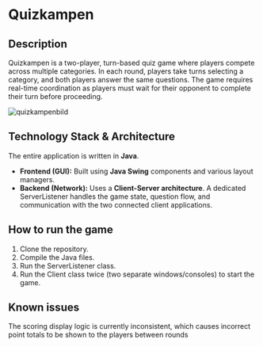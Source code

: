 # Quizkampen

## Description
Quizkampen is a two-player, turn-based quiz game where players compete across multiple categories. In each round, players take turns selecting a category, 
and both players answer the same questions. The game requires real-time coordination as players must wait for their opponent to complete their turn before proceeding.

![quizkampenbild](https://github.com/user-attachments/assets/8ae1fd21-8650-46ee-8cdc-1b5518c039ff)

## Technology Stack & Architecture
The entire application is written in **Java**. 
* **Frontend (GUI):** Built using **Java Swing** components and various layout managers.
* **Backend (Network):** Uses a **Client-Server architecture**. A dedicated ServerListener handles the game state, question flow, and communication with the two connected client applications.

## How to run the game
1. Clone the repository.
2. Compile the Java files.
3. Run the ServerListener class.
4. Run the Client class twice (two separate windows/consoles) to start the game.

## Known issues
The scoring display logic is currently inconsistent, which causes incorrect point totals to be shown to the players between rounds
